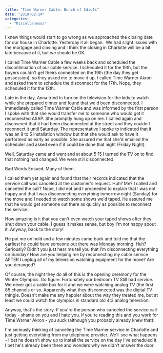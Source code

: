 ```yaml
---
title: "Time Warner Cable: Bunch of Idiots"
date: "2010-02-14"
categories: 
  - "Miscellaneous"
---
```


I knew things would start to go wrong as we approached the closing date for our house in Charlotte. Yesterday it all began.  We had slight issues with the mortgage and closing and I think the closing in Charlotte will be a bit late because of it, but we should be OK.

I called Time Warner Cable a few weeks back and scheduled the discontinuation of our cable service. I scheduled it for the 19th, but the buyers couldn't get theirs connected on the 19th (the day they get possession), so they asked me to move it up. I called Time Warner Akron and asked them to schedule the disconnect for the 17th. Nope, they scheduled it for the 12th.

Late in the day, Anna tried to turn on the television for the kids to watch while she prepared dinner and found that we'd been disconnected. I immediately called Time Warner Cable and was informed by the first person I spoke with that she would transfer me to someone who would get it reconnected ASAP. She promptly hung up on me. I called again and discovered that it had been disconnected at the street and they couldn't reconnect it until Saturday. The representative I spoke to indicated that it was an 8 to 5 installation window but that she would ask to have it performed as early as possible. She assured me that she'd emailed the scheduler and asked even if it could be done that night (Friday Night).

Well, Saturday came and went and at about 5:15 I turned the TV on to find that nothing had changed. We were still disconnected.

Bad Words Ensued. Many of them.

I called them yet again and found that their records indicated that the service call was canceled at the customer's request. Huh? Me? I called and canceled the call? Nope, I did not and I proceeded to explain that I was not happy and that I was disconnecting everything tomorrow night (Sunday) for the move and I needed to watch some shows we'd taped. He assured me that he would get someone out there as quickly as possible to reconnect the service.

How amazing is it that you can't even watch your taped shows after they shut down your cable. I guess it makes sense, but boy I'm not happy about it. Anyway, back to the story!

He put me on hold and a few minutes came back and told me that the earliest he could have someone out there was Monday morning. Huh? Seriously? Didn't you just hear me tell you that I'm disconnecting everything on Sunday? How are you helping me by reconnecting my cable service AFTER I unplug all of my television watching equipment for the move? Are you deranged?

Of course, the night they do all of this is the opening ceremony for the Winter Olympics. Go figure. Fortunately our bedroom TV Still had service. We never got a cable box for it and we were watching analog TV (the first 85 channels or so. Apparently what they disconnected was the digital TV thingie. Doesn't make me any happier about the way they treated me, but at least we could watch the olympics in standard old 4:3 analog television.

Anyway, that's the story. If you're the person who canceled the service call today - shame on you and I hate you. If you're reading this and you work for Time Warner Akron - you suck (although you probably already knew that)!

I'm seriously thinking of canceling the Time Warner service in Charlotte and just getting everything from my telephone provider. We'll see what happens - I bet he doesn't show up to install the service on the day I've scheduled it. I bet he's already been there and wonders why we didn't answer the door.
